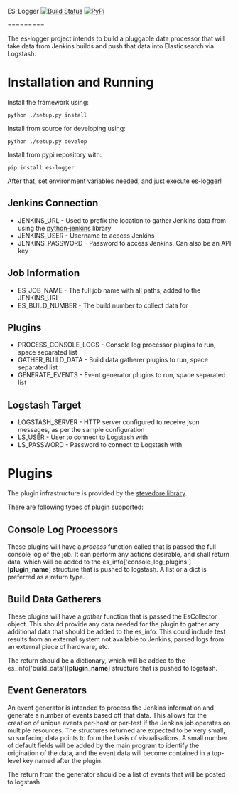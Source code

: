 ES-Logger [![Build Status](https://travis-ci.org/CiscoDevNet/es-logger.svg?branch=master)](https://travis-ci.org/CiscoDevNet/es-logger) [![PyPi](https://img.shields.io/pypi/v/es-logger.svg)](https://pypi.org/project/es-logger/)

=========

The es-logger project intends to build a pluggable data processor that will take data from
Jenkins builds and push that data into Elasticsearch via Logstash.

# Installation and Running

Install the framework using:

    python ./setup.py install

Install from source for developing using:

    python ./setup.py develop

Install from pypi repository with:

    pip install es-logger

After that, set environment variables needed, and just execute es-logger!

## Jenkins Connection
* JENKINS_URL - Used to prefix the location to gather Jenkins data from using the
[python-jenkins](https://python-jenkins.readthedocs.io/en/latest/) library
* JENKINS_USER - Username to access Jenkins
* JENKINS_PASSWORD - Password to access Jenkins.  Can also be an API key

## Job Information
* ES_JOB_NAME - The full job name with all paths, added to the JENKINS_URL
* ES_BUILD_NUMBER - The build number to collect data for

## Plugins
* PROCESS_CONSOLE_LOGS - Console log processor plugins to run, space separated list
* GATHER_BUILD_DATA - Build data gatherer plugins to run, space separated list
* GENERATE_EVENTS - Event generator plugins to run, space separated list

## Logstash Target
* LOGSTASH_SERVER - HTTP server configured to receive json messages, as per the sample
configuration
* LS_USER - User to connect to Logstash with
* LS_PASSWORD - Password to connect to Logstash with

# Plugins

The plugin infrastructure is provided by the
[stevedore library](https://pypi.python.org/pypi/stevedore).

There are following types of plugin supported:

## Console Log Processors

These plugins will have a *process* function called that is passed the full console log
of the job.  It can perform any actions desirable, and shall return data, which will be
added to the es_info['console_log_plugins'][**plugin_name**] structure that is pushed to
logstash.  A list or a dict is preferred as a return type.

## Build Data Gatherers

These plugins will have a *gather* function that is passed the EsCollector object.  This
should provide any data needed for the plugin to gather any additional data that should
be added to the es_info.  This could include test results from an external system not
available to Jenkins, parsed logs from an external piece of hardware, etc.

The return should be a dictionary, which will be added to the
es_info['build_data'][**plugin_name**] structure that is pushed to logstash.

## Event Generators

An event generator is intended to process the Jenkins information and generate a number of
events based off that data.  This allows for the creation of unique events per-host or
per-test if the Jenkins job operates on multiple resources.  The structures returned are
expected to be very small, so surfacing data points to form the basis of visualisations.  A
small number of default fields will be added by the main program to identify the origination
of the data, and the event data will become contained in a top-level key named after the plugin.

The return from the generator should be a list of events that will be posted to logstash
